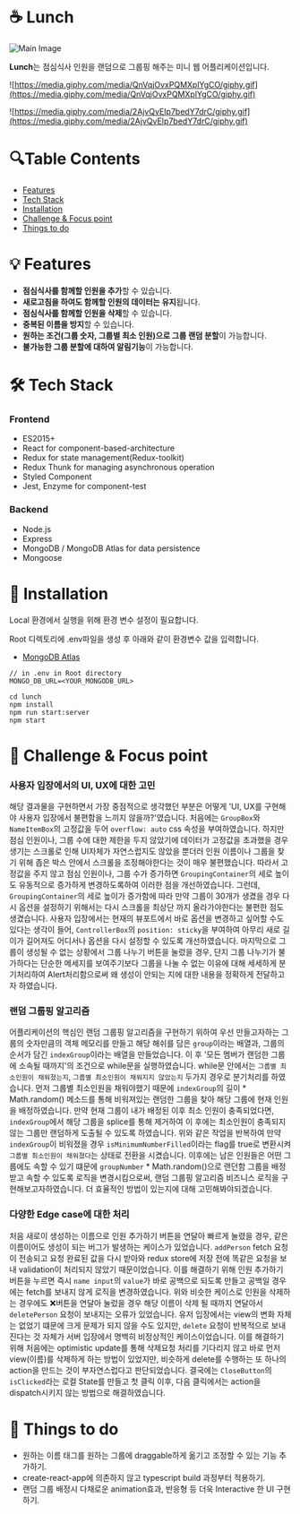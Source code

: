 # ☕️ Lunch

![Main Image](https://ifh.cc/g/UbGOFf.jpg)

**Lunch**는 점심식사 인원을 랜덤으로 그룹핑 해주는 미니 웹 어플리케이션입니다.

![https://media.giphy.com/media/QnVqjOvxPQMXplYgCO/giphy.gif](https://media.giphy.com/media/QnVqjOvxPQMXplYgCO/giphy.gif)

![https://media.giphy.com/media/2AjvQvEIp7bedY7drC/giphy.gif](https://media.giphy.com/media/2AjvQvEIp7bedY7drC/giphy.gif)

# 🔍Table Contents
- [Features](#💡-Features)
- [Tech Stack](#🛠-Tech-Stack)
- [Installation](#📀-Installation)
- [Challenge & Focus point](#🥊-Challenge-&-Focus-point)
- [Things to do](#🚀-Things-to-do)

# 💡 Features

- **점심식사를 함께할 인원을 추가**할 수 있습니다.
- **새로고침을 하여도 함께할 인원의 데이터는 유지**됩니다.
- **점심식사를 함께할 인원을 삭제**할 수 있습니다.
- **중복된 이름을 방지**할 수 있습니다.
- **원하는 조건(그룹 숫자, 그룹별 최소 인원)으로 그룹 랜덤 분할**이 가능합니다.
- **불가능한 그룹 분할에 대하여 알림기능**이 가능합니다.

# 🛠 Tech Stack
### Frontend
- ES2015+
- React for component-based-architecture
- Redux for state management(Redux-toolkit)
- Redux Thunk for managing asynchronous operation
- Styled Component
- Jest, Enzyme for component-test

### Backend
- Node.js
- Express
- MongoDB / MongoDB Atlas for data persistence
- Mongoose

# 📀 Installation
Local 환경에서 실행을 위해 환경 변수 설정이 필요합니다.

Root 디렉토리에 .env파일을 생성 후 아래와 같이 환경변수 값을 입력합니다.
- [MongoDB Atlas](https://www.mongodb.com/cloud/atlas)
```
// in .env in Root directory
MONGO_DB_URL=<YOUR_MONGODB_URL>
```

```
cd lunch
npm install
npm run start:server
npm start
```

# 🥊 Challenge & Focus point

### 사용자 입장에서의 UI, UX에 대한 고민

해당 결과물을 구현하면서 가장 중점적으로 생각했던 부분은 어떻게 'UI, UX를 구현해야 사용자 입장에서 불편함을 느끼지 않을까?'였습니다. 처음에는 `GroupBox`와 `NameItemBox`의 고정값을 두어 `overflow: auto` css 속성을 부여하였습니다. 하지만 점심 인원이나, 그룹 수에 대한 제한을 두지 않았기에 데이터가 고정값을 초과했을 경우 생기는 스크롤로 인해 UI자체가 자연스럽지도 않았을 뿐더러 인원 이름이나 그룹을 찾기 위해 좁은 박스 안에서 스크롤을 조정해야한다는 것이 매우 불편했습니다. 따라서 고정값을 주지 않고 점심 인원이나, 그룹 수가 증가하면 `GroupingContainer`의 세로 높이도 유동적으로 증가하게 변경하도록하여 이러한 점을 개선하였습니다. 그런데, `GroupingContainer`의 세로 높이가 증가함에 따라 만약 그룹이 30개가 생겼을 경우 다시 옵션을 설정하기 위해서는 다시 스크롤을 최상단 까지 올라가야한다는 불편한 점도 생겼습니다. 사용자 입장에서는 현재의 뷰포트에서 바로 옵션을 변경하고 싶어할 수도 있다는 생각이 들어, `ControllerBox`의 `position: sticky`을 부여하여 아무리 새로 길이가 길어져도 어디서나 옵션을 다시 설정할 수 있도록 개선하였습니다. 마지막으로 그룹이 생성될 수 없는 상황에서 그룹 나누기 버튼을 눌렀을 경우, 단지 그룹 나누기가 불가하다는 단순한 메세지를 보여주기보다 그룹을 나눌 수 없는 이유에 대해 세세하게 분기처리하여 Alert처리함으로써 왜 생성이 안되는 지에 대한 내용을 정확하게 전달하고자 하였습니다.

### 랜덤 그룹핑 알고리즘
어플리케이션의 핵심인 랜덤 그룹핑 알고리즘을 구현하기 위하여 우선 만들고자하는 그룹의 숫자만큼의 객체 메모리를 만들고 해당 해쉬를 담은 `group`이라는 배열과, 그룹의 순서가 담긴 `indexGroup`이라는 배열을 만들었습니다. 이 후 '모든 멤버가 랜덤한 그룹에 소속될 때까지'의 조건으로 while문을 실행하였습니다. while문 안에서는 `그룹별 최소인원이 채워졌는지`, `그룹별 최소인원이 채워지지 않았는지` 두가지 경우로 분기처리를 하였습니다. 먼저 그룹별 최소인원을 채워야했기 때문에 `indexGroup`의 길이 * Math.random() 메소드를 통해 비워져있는 랜덤한 그룹을 찾아 해당 그룹에 현재 인원을 배정하였습니다. 만약 현재 그룹이 내가 배정된 이후 최소 인원이 충족되었다면, `indexGroup`에서 해당 그룹을 splice를 통해 제거하여 이 후에는 최소인원이 충족되지 않는 그룹만 랜덤하게 도출될 수 있도록 하였습니다. 위와 같은 작업을 반복하여 만약 `indexGroup`이 비워졌을 경우 `isMinimumNumberFilled`이라는 flag를 true로 변환시켜 `그룹별 최소인원이 채워졌다`는 상태로 전환을 시켰습니다. 이후에는 남은 인원들은 어떤 그룹에도 속할 수 있기 떄문에 `groupNumber` * Math.random()으로 랜던함 그룹을 배정 받고 속할 수 있도록 로직을 변경시킴으로써, 랜덤 그룹핑 알고리즘 비즈니스 로직을 구현해보고자하였습니다. 더 효율적인 방법이 있는지에 대해 고민해봐야되겠습니다.

### 다양한 Edge case에 대한 처리

처음 새로이 생성하는 이름으로 인원 추가하기 버튼을 연달아 빠르게 눌렸을 경우, 같은 이름이어도 생성이 되는 버그가 발생하는 케이스가 있었습니다. `addPerson` fetch 요청이 전송되고 요청 완료된 값을 다시 받아와 redux store에 저장 전에 똑같은 요청을 보내 validation이 처리되지 않았기 때문이었습니다. 이를 해결하기 위해 인원 추가하기 버튼을 누르면 즉시 `name input`의 `value`가 바로 공백으로 되도록 만들고 공백일 경우에는 fetch를 보내지 않게 로직을 변경하였습니다. 위와 비슷한 케이스로 인원을 삭제하는 경우에도 ❌버튼을 연달아 눌렀을 경우 해당 이름이 삭제 될 때까지 연달아서 `deletePerson` 요청이 보내지는 오류가 있었습니다. 유저 입장에서는 view의 변화 자체는 없었기 떄문에 크게 문제가 되지 않을 수도 있지만, `delete` 요청이 반복적으로 보내진다는 것 자체가 서버 입장에서 명백히 비정상적인 케이스이었습니다. 이를 해결하기 위해 처음에는 optimistic update를 통해 삭제요청 처리를 기다리지 않고 바로 먼저 view(이름)를 삭제하게 하는 방법이 있었지만, 비슷하게 delete를 수행하는 또 하나의 action을 만드는 것이 부자연스럽다고 판단되었습니다. 결국에는 `CloseButton`의 `isClicked`라는 로컬 State를 만들고 첫 클릭 이후, 다음 클릭에서는 action을 dispatch시키지 않는 방법으로 해결하였습니다.


# 🚀 Things to do

- 원하는 이름 태그를 원하는 그룹에 draggable하게 옮기고 조정할 수 있는 기능 추가하기.
- create-react-app에 의존하지 않고 typescript build 과정부터 적용하기.
- 랜덤 그룹 배정시 다채로운 animation효과, 반응형 등 더욱 Interactive 한 UI 구현하기.